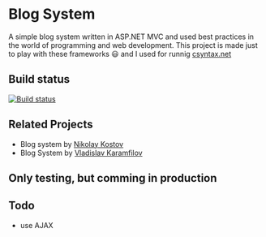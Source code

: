 # Blog System
A simple blog system written in ASP.NET MVC and used best practices in the world of programming and web development.
This project is made just to play with these frameworks :smiley: and I used for runnig [csyntax.net](http://www.csyntax.net)

## Build status
[![Build status](https://ci.appveyor.com/api/projects/status/x1p0r5vakejkan7h?svg=true)](https://ci.appveyor.com/project/IvanIvanov/blogsystem)

## Related Projects
* Blog system by [Nikolay Kostov](https://github.com/NikolayIT/BlogSystem)
* Blog System by [Vladislav Karamfilov](https://github.com/vladislav-karamfilov/Bloggable)

## Only testing, but comming in production
## Todo
* use AJAX